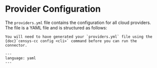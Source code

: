 # Provider Configuration

The `providers.yml` file contains the configuration for all cloud providers.
The file is a YAML file and is structured as follows:

```{note}
You will need to have generated your `providers.yml` file using the
{doc}`censys-cc config <cli>` command before you can run the connector.
```

```{literalinclude} ../providers.yml.sample
---
language: yaml
---
```
